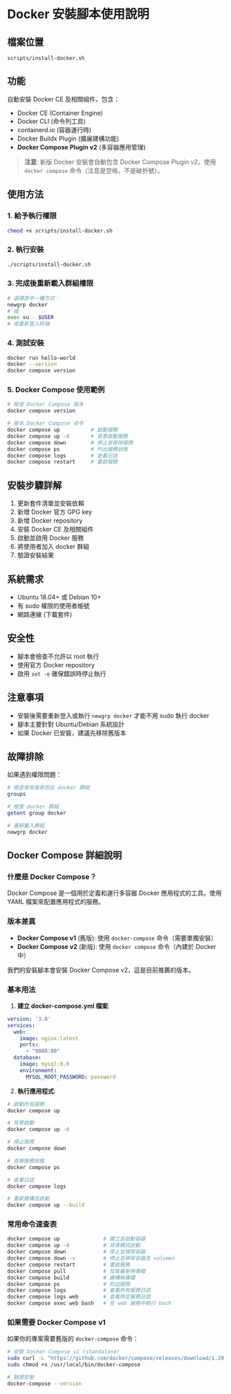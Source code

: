 # Docker 安裝腳本使用說明

## 檔案位置
`scripts/install-docker.sh`

## 功能
自動安裝 Docker CE 及相關組件，包含：
- Docker CE (Container Engine)
- Docker CLI (命令列工具)
- containerd.io (容器運行時)
- Docker Buildx Plugin (擴展建構功能)
- **Docker Compose Plugin v2** (多容器應用管理)

> **注意**: 新版 Docker 安裝會自動包含 Docker Compose Plugin v2，使用 `docker compose` 命令（注意是空格，不是破折號）。

## 使用方法

### 1. 給予執行權限
```bash
chmod +x scripts/install-docker.sh
```

### 2. 執行安裝
```bash
./scripts/install-docker.sh
```

### 3. 完成後重新載入群組權限
```bash
# 選擇其中一種方式：
newgrp docker
# 或
exec su - $USER
# 或重新登入終端
```

### 4. 測試安裝
```bash
docker run hello-world
docker --version
docker compose version
```

### 5. Docker Compose 使用範例
```bash
# 檢查 Docker Compose 版本
docker compose version

# 基本 Docker Compose 命令
docker compose up          # 啟動服務
docker compose up -d       # 背景啟動服務
docker compose down        # 停止並移除服務
docker compose ps          # 列出服務狀態
docker compose logs        # 查看日誌
docker compose restart     # 重啟服務
```

## 安裝步驟詳解
1. 更新套件清單並安裝依賴
2. 新增 Docker 官方 GPG key
3. 新增 Docker repository
4. 安裝 Docker CE 及相關組件
5. 啟動並啟用 Docker 服務
6. 將使用者加入 docker 群組
7. 驗證安裝結果

## 系統需求
- Ubuntu 18.04+ 或 Debian 10+
- 有 sudo 權限的使用者帳號
- 網路連線 (下載套件)

## 安全性
- 腳本會檢查不允許以 root 執行
- 使用官方 Docker repository
- 啟用 `set -e` 確保錯誤時停止執行

## 注意事項
- 安裝後需要重新登入或執行 `newgrp docker` 才能不用 sudo 執行 docker
- 腳本主要針對 Ubuntu/Debian 系統設計
- 如果 Docker 已安裝，建議先移除舊版本

## 故障排除
如果遇到權限問題：
```bash
# 檢查使用者是否在 docker 群組
groups

# 檢查 docker 群組
getent group docker

# 重新載入群組
newgrp docker
```

## Docker Compose 詳細說明

### 什麼是 Docker Compose？
Docker Compose 是一個用於定義和運行多容器 Docker 應用程式的工具。使用 YAML 檔案來配置應用程式的服務。

### 版本差異
- **Docker Compose v1** (舊版): 使用 `docker-compose` 命令（需要單獨安裝）
- **Docker Compose v2** (新版): 使用 `docker compose` 命令（內建於 Docker 中）

我們的安裝腳本會安裝 Docker Compose v2，這是目前推薦的版本。

### 基本用法
1. **建立 docker-compose.yml 檔案**:
```yaml
version: '3.8'
services:
  web:
    image: nginx:latest
    ports:
      - "8080:80"
  database:
    image: mysql:8.0
    environment:
      MYSQL_ROOT_PASSWORD: password
```

2. **執行應用程式**:
```bash
# 啟動所有服務
docker compose up

# 背景啟動
docker compose up -d

# 停止服務
docker compose down

# 查看服務狀態
docker compose ps

# 查看日誌
docker compose logs

# 重新建構並啟動
docker compose up --build
```

### 常用命令速查表
```bash
docker compose up              # 建立並啟動容器
docker compose up -d           # 背景模式啟動
docker compose down            # 停止並移除容器
docker compose down -v         # 停止並移除容器及 volumes
docker compose restart         # 重啟服務
docker compose pull            # 拉取最新映像檔
docker compose build           # 建構映像檔
docker compose ps              # 列出服務
docker compose logs            # 查看所有服務日誌
docker compose logs web        # 查看特定服務日誌
docker compose exec web bash   # 在 web 服務中執行 bash
```

### 如果需要 Docker Compose v1
如果你的專案需要舊版的 `docker-compose` 命令：
```bash
# 安裝 Docker Compose v1 (standalone)
sudo curl -L "https://github.com/docker/compose/releases/download/1.29.2/docker-compose-$(uname -s)-$(uname -m)" -o /usr/local/bin/docker-compose
sudo chmod +x /usr/local/bin/docker-compose

# 驗證安裝
docker-compose --version
```
